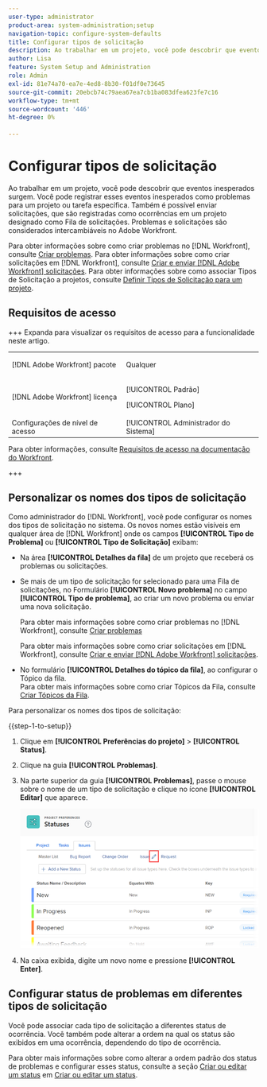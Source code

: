 ```yaml
---
user-type: administrator
product-area: system-administration;setup
navigation-topic: configure-system-defaults
title: Configurar tipos de solicitação
description: Ao trabalhar em um projeto, você pode descobrir que eventos inesperados surgem. Você pode registrar esses eventos inesperados como problemas para um projeto ou tarefa específica. Também é possível enviar solicitações, que são registradas como ocorrências em um projeto designado como Fila de solicitações. Problemas e solicitações são considerados intercambiáveis no Adobe Workfront.
author: Lisa
feature: System Setup and Administration
role: Admin
exl-id: 81e74a70-ea7e-4ed8-8b30-f01df0e73645
source-git-commit: 20ebcb74c79aea67ea7cb1ba083dfea623fe7c16
workflow-type: tm+mt
source-wordcount: '446'
ht-degree: 0%

---
```


# Configurar tipos de solicitação

Ao trabalhar em um projeto, você pode descobrir que eventos inesperados surgem. Você pode registrar esses eventos inesperados como problemas para um projeto ou tarefa específica. Também é possível enviar solicitações, que são registradas como ocorrências em um projeto designado como Fila de solicitações. Problemas e solicitações são considerados intercambiáveis no Adobe Workfront.

Para obter informações sobre como criar problemas no [!DNL Workfront], consulte [Criar problemas](../../../manage-work/issues/manage-issues/create-issues.md). Para obter informações sobre como criar solicitações em [!DNL Workfront], consulte [Criar e enviar [!DNL Adobe Workfront] solicitações](../../../manage-work/requests/create-requests/create-submit-requests.md). Para obter informações sobre como associar Tipos de Solicitação a projetos, consulte [Definir Tipos de Solicitação para um projeto](../../../manage-work/requests/create-and-manage-request-queues/define-request-types-for-project.md).

## Requisitos de acesso

+++ Expanda para visualizar os requisitos de acesso para a funcionalidade neste artigo.

<table style="table-layout:auto"> 
 <col> 
 <col> 
 <tbody> 
  <tr> 
   <td>[!DNL Adobe Workfront] pacote</td> 
   <td><p>Qualquer</p></td> 
  </tr> 
  <tr> 
   <td>[!DNL Adobe Workfront] licença</td> 
   <td><p>[!UICONTROL Padrão]</p>
       <p>[!UICONTROL Plano]</p></td>
  </tr> 
  <tr> 
   <td>Configurações de nível de acesso</td> 
   <td>[!UICONTROL Administrador do Sistema]</td> 
  </tr> 
 </tbody> 
</table>

Para obter informações, consulte [Requisitos de acesso na documentação do Workfront](/help/quicksilver/administration-and-setup/add-users/access-levels-and-object-permissions/access-level-requirements-in-documentation.md).

+++

<!--
THIS IS DRAFTED IN FLARE
<h2>Set what issue or request types are allowed for a project</h2>
<p>You can organize the kind of issues or requests that are logged in Workfront by Request Types. This organization is useful for reporting reasons and for helping users understand what kind of unexpected work might occur during the lifetime of a project.</p>
<p>You can specify the type of requests that can be logged on a project when you configure the <strong>Queue Details</strong> area for the project. </p>
<ol>
<li value="1"> <p> Click <strong>Projects</strong> in the Main Menu. <img src="assets/main-menu-icon.png"> </p> </li>
<li value="2">Click the name of the project to open it.</li>
<li value="3"> In the left panel, click <strong>Queue Details</strong>. </li>
<li value="4"> <p>In the <strong>Queue Properties</strong> section, select the <strong>Request Types</strong> you want for the project.</p> <note type="note">
You must have at least one request type selected. You can select multiple request types.
</note> </li>
<li value="5"> <p>Click <strong>Save</strong>.</p> <p>The request types you specified will be available to select when you enter a new issue on a task or a project, or when you submit a new request to the project.</p> </li>
</ol>
</div>
-->

## Personalizar os nomes dos tipos de solicitação

Como administrador do [!DNL Workfront], você pode configurar os nomes dos tipos de solicitação no sistema. Os novos nomes estão visíveis em qualquer área de [!DNL Workfront] onde os campos **[!UICONTROL Tipo de Problema]** ou **[!UICONTROL Tipo de Solicitação]** exibam:

* Na área **[!UICONTROL Detalhes da fila]** de um projeto que receberá os problemas ou solicitações.
* Se mais de um tipo de solicitação for selecionado para uma Fila de solicitações, no Formulário **[!UICONTROL Novo problema]** no campo **[!UICONTROL Tipo de problema]**, ao criar um novo problema ou enviar uma nova solicitação.

  Para obter mais informações sobre como criar problemas no [!DNL Workfront], consulte [Criar problemas](../../../manage-work/issues/manage-issues/create-issues.md)

  Para obter mais informações sobre como criar solicitações em [!DNL Workfront], consulte [Criar e enviar [!DNL Adobe Workfront] solicitações](../../../manage-work/requests/create-requests/create-submit-requests.md).

* No formulário **[!UICONTROL Detalhes do tópico da fila]**, ao configurar o Tópico da fila.\
   Para obter mais informações sobre como criar Tópicos da Fila, consulte [Criar Tópicos da Fila](../../../manage-work/requests/create-and-manage-request-queues/create-queue-topics.md).

Para personalizar os nomes dos tipos de solicitação:

{{step-1-to-setup}}

1. Clique em **[!UICONTROL Preferências do projeto]** > **[!UICONTROL Status]**.

1. Clique na guia **[!UICONTROL Problemas]**.
1. Na parte superior da guia **[!UICONTROL Problemas]**, passe o mouse sobre o nome de um tipo de solicitação e clique no ícone **[!UICONTROL Editar]** que aparece.

   ![Editar nome do tipo de solicitação](assets/edit-request-type-name-nwe.png)

1. Na caixa exibida, digite um novo nome e pressione **[!UICONTROL Enter]**.

## Configurar status de problemas em diferentes tipos de solicitação

Você pode associar cada tipo de solicitação a diferentes status de ocorrência. Você também pode alterar a ordem na qual os status são exibidos em uma ocorrência, dependendo do tipo de ocorrência.

Para obter mais informações sobre como alterar a ordem padrão dos status de problemas e configurar esses status, consulte a seção [Criar ou editar um status](../../../administration-and-setup/customize-workfront/creating-custom-status-and-priority-labels/create-or-edit-a-status.md) em [Criar ou editar um status](../../../administration-and-setup/customize-workfront/creating-custom-status-and-priority-labels/create-or-edit-a-status.md).
